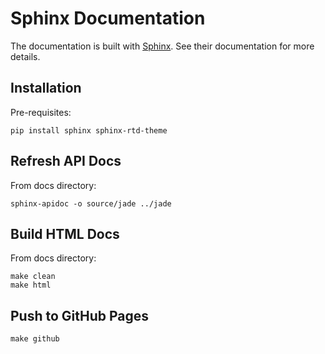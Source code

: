 # Sphinx Documentation

The documentation is built with [Sphinx](http://sphinx-doc.org/index.html). See their documentation for more details.

## Installation

Pre-requisites:

```
pip install sphinx sphinx-rtd-theme
```

## Refresh API Docs

From docs directory:

```
sphinx-apidoc -o source/jade ../jade
```

## Build HTML Docs

From docs directory:

```
make clean
make html
```

## Push to GitHub Pages

```
make github
```
